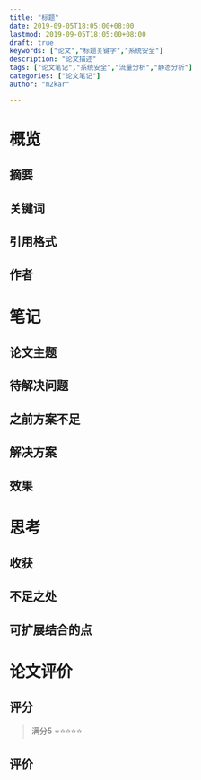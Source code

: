 ```yaml
---
title: "标题"
date: 2019-09-05T18:05:00+08:00
lastmod: 2019-09-05T18:05:00+08:00
draft: true
keywords: ["论文","标题关键字","系统安全"]
description: "论文描述"
tags: ["论文笔记","系统安全","流量分析","静态分析"]
categories: ["论文笔记"]
author: "m2kar"

---
```


# 概览
## 摘要
## 关键词
## 引用格式
## 作者
# 笔记
## 论文主题
## 待解决问题
## 之前方案不足
## 解决方案
## 效果
# 思考
## 收获
## 不足之处
## 可扩展结合的点
# 论文评价
## 评分
> 满分5
⭐⭐⭐⭐⭐

## 评价

